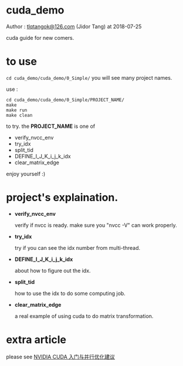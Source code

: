 # cuda_demo
Author : tlqtangok@126.com (Jidor Tang) at 2018-07-25

cuda guide for new comers. 

# to use 
`cd cuda_demo/cuda_demo/0_Simple/`
you will see many project names. 

use :

```
cd cuda_demo/cuda_demo/0_Simple/PROJECT_NAME/
make 
make run 
make clean 
```
to try. the **PROJECT_NAME** is one of 

- verify_nvcc_env
- try_idx  
- split_tid  
- DEFINE_I_J_K_i_j_k_idx  
- clear_matrix_edge  

enjoy yourself :)


# project's explaination.

- **verify_nvcc_env**

  verify if nvcc is ready. make sure you "nvcc -V" can work properly.



- **try_idx**

  try if you can see the idx number from multi-thread.



- **DEFINE_I_J_K_i_j_k_idx**

  about how to figure out the idx.



- **split_tid**

  how to use the idx to do some computing job.


  
- **clear_matrix_edge**

  a real example of using cuda to do matrix transformation.




# extra article
please see [NVIDIA CUDA 入门与并行优化建议](https://gitbook.cn/gitchat/activity/5b49ecf81f72d149b2ded0b0)
